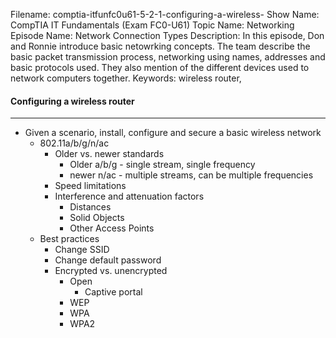 Filename: comptia-itfunfc0u61-5-2-1-configuring-a-wireless-
Show Name: CompTIA IT Fundamentals (Exam FC0-U61)
Topic Name: Networking
Episode Name: Network Connection Types
Description: In this episode, Don and Ronnie introduce basic netowrking concepts.  The team describe the basic packet transmission process, networking using names, addresses and basic protocols used.  They also mention of the different devices used to network computers together.
Keywords: wireless router,

#### Configuring a wireless router
---

* Given a scenario, install, configure and secure a basic wireless network 
	+ 802.11a/b/g/n/ac
		- Older vs. newer standards
			+ Older a/b/g - single stream, single frequency
			+ newer n/ac - multiple streams, can be multiple frequencies
		- Speed limitations
		- Interference and attenuation factors
			+ Distances
			+ Solid Objects
			+ Other Access Points
	+ Best practices
		- Change SSID
		- Change default password
		- Encrypted vs. unencrypted 
			+ Open
				- Captive portal 
			+ WEP
			+ WPA 
			+ WPA2
